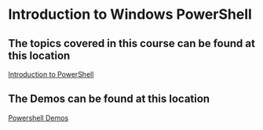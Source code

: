 # Introduction to Windows PowerShell

## The topics covered in this course can be found at this location 

[Introduction to PowerShell](LearningPath.md)

## The Demos can be found at this location

[Powershell Demos](LearningPathDemos.md)
